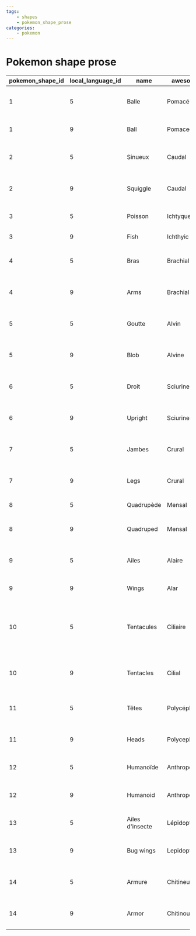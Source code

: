 ```yaml
---
tags:
    - shapes
    - pokemon_shape_prose
categories:
    - pokemon
---
```


# Pokemon shape prose

| pokemon_shape_id | local_language_id |      name       |   awesome_name    |                         description                          |
|------------------|-------------------|-----------------|-------------------|--------------------------------------------------------------|
| 1                | 5                 | Balle           | Pomacé            | Pokémon constitués uniquement d'une tête                     |
| 1                | 9                 | Ball            | Pomaceous         | Pokémon consisting of only a head                            |
| 2                | 5                 | Sinueux         | Caudal            | Pokémon avec un corps serpentin                              |
| 2                | 9                 | Squiggle        | Caudal            | Pokémon with serpentine bodies                               |
| 3                | 5                 | Poisson         | Ichtyque          | Pokémon disposant de nageoires                               |
| 3                | 9                 | Fish            | Ichthyic          | Pokémon with fins                                            |
| 4                | 5                 | Bras            | Brachial          | Pokémon constitués d'une tête et de bras                     |
| 4                | 9                 | Arms            | Brachial          | Pokémon consisting of a head and arms                        |
| 5                | 5                 | Goutte          | Alvin             | Pokémon constitués d'une tête et d'un corps                  |
| 5                | 9                 | Blob            | Alvine            | Pokémon consisting of a head and a base                      |
| 6                | 5                 | Droit           | Sciurine          | Pokémon bipèdes disposant d'une queue                        |
| 6                | 9                 | Upright         | Sciurine          | Pokémon with a bipedal, tailed form                          |
| 7                | 5                 | Jambes          | Crural            | Pokémon constitués d'une tête et de jambes                   |
| 7                | 9                 | Legs            | Crural            | Pokémon consisting of a head and legs                        |
| 8                | 5                 | Quadrupède      | Mensal            | Pokémon quadrupèdes                                          |
| 8                | 9                 | Quadruped       | Mensal            | Pokémon with a quadruped body                                |
| 9                | 5                 | Ailes           | Alaire            | Pokémon avec une seule paire d'aile                          |
| 9                | 9                 | Wings           | Alar              | Pokémon with a single pair of wings                          |
| 10               | 5                 | Tentacules      | Ciliaire          | Pokémon avec des tentacules ou possédant de multiples pattes |
| 10               | 9                 | Tentacles       | Cilial            | Pokémon with tentacles or a multiped body                    |
| 11               | 5                 | Têtes           | Polycéphale       | Pokémon avec un corps multiple                               |
| 11               | 9                 | Heads           | Polycephalic      | Pokémon consisting of multiple bodies                        |
| 12               | 5                 | Humanoïde       | Anthropomorphique | Pokémon bipèdes sans queue                                   |
| 12               | 9                 | Humanoid        | Anthropomorphic   | Pokémon with a bipedal, tailless form                        |
| 13               | 5                 | Ailes d'insecte | Lépidoptère       | Pokémon avec deux paires d'ailes                             |
| 13               | 9                 | Bug wings       | Lepidopterous     | Pokémon with two or more pairs of wings                      |
| 14               | 5                 | Armure          | Chitineux         | Pokémon avec un corps insectoïde                             |
| 14               | 9                 | Armor           | Chitinous         | Pokémon with an insectoid body                               |
